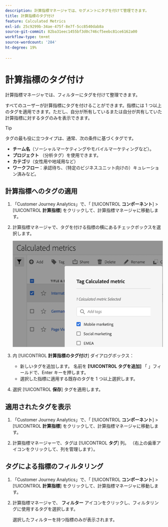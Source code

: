 ```yaml
---
description: 計算指標マネージャでは、セグメントにタグを付けて管理できます。
title: 計算指標のタグ付け
feature: Calculated Metrics
exl-id: 25c9299b-34ae-475f-8e7f-5cc8540dab8a
source-git-commit: 82ba31eec1455bf3d0c746cf5eebc81ce6162a00
workflow-type: tm+mt
source-wordcount: '284'
ht-degree: 19%

---
```


# 計算指標のタグ付け

計算指標マネージャでは、フィルターにタグを付けて整理できます。

すべてのユーザーが計算指標にタグを付けることができます。指標には 1 つ以上のタグを適用できます。ただし、自分が所有しているまたは自分が共有していた計算指標に対するタグのみを表示できます。

>[!TIP]
>
>タグの最も役に立つタイプは、通常、次の条件に基づくタグです。
>
>* **チーム名**（ソーシャルマーケティングやモバイルマーケティングなど）。
>* **プロジェクト** （分析タグ）を使用できます。
>* **カテゴリ**（女性用や地域用など）
>* **ワークフロー**：承認待ち、（特定のビジネスユニット向けの）キュレーション済みなど。


## 計算指標へのタグの適用

1. 「Customer Journey Analytics」で、「 [!UICONTROL **コンポーネント**] > [!UICONTROL **計算指標**] をクリックして、計算指標マネージャに移動します。

1. 計算指標マネージャで、タグを付ける指標の横にあるチェックボックスを選択します。

   ![](assets/cm_add_tags.png)

1. 内 [!UICONTROL **計算指標のタグ付け**] ダイアログボックス：

   * 新しいタグを追加します。 名前を **[!UICONTROL タグを追加]** 「 」フィールドで、Enter キーを押します。
   * 選択した指標に適用する既存のタグを 1 つ以上選択します。

1. 選択 [!UICONTROL **保存**] タグを適用します。

## 適用されたタグを表示

1. 「Customer Journey Analytics」で、「 [!UICONTROL **コンポーネント**] > [!UICONTROL **計算指標**] をクリックして、計算指標マネージャに移動します。

1. 計算指標マネージャーで、タグは [!UICONTROL **タグ**] 列。 （右上の歯車アイコンをクリックして、列を管理します）。

## タグによる指標のフィルタリング

1. 「Customer Journey Analytics」で、「 [!UICONTROL **コンポーネント**] > [!UICONTROL **計算指標**] をクリックして、計算指標マネージャに移動します。

1. 計算指標マネージャで、 **フィルター** アイコンをクリックし、フィルタリングに使用するタグを選択します。

   選択したフィルターを持つ指標のみが表示されます。


